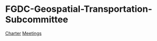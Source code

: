 # FGDC-Geospatial-Transportation-Subcommittee

[Charter](https://github.com/BTS-OSAV/FGDC-Geospatial-Transportation-Subcommittee/tree/master/Charter/2020)
[Meetings](https://github.com/BTS-OSAV/FGDC-Geospatial-Transportation-Subcommittee/tree/master/Meetings/2020) 
